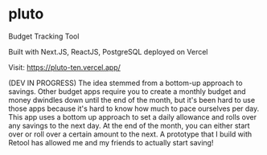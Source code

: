 # pluto
Budget Tracking Tool

Built with Next.JS, ReactJS, PostgreSQL deployed on Vercel

Visit: https://pluto-ten.vercel.app/

(DEV IN PROGRESS) The idea stemmed from a bottom-up approach to savings. Other budget apps require you to create a monthly budget and money dwindles down until the end of the month, but it's been hard to use those apps because it's hard to know how much to pace ourselves per day. This app uses a bottom up approach to set a daily allowance and rolls over any savings to the next day. At the end of the month, you can either start over or roll over a certain amount to the next. A prototype that I build with Retool has allowed me and my friends to actually start saving!